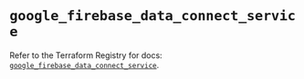 # `google_firebase_data_connect_service`

Refer to the Terraform Registry for docs: [`google_firebase_data_connect_service`](https://registry.terraform.io/providers/hashicorp/google/6.37.0/docs/resources/firebase_data_connect_service).
